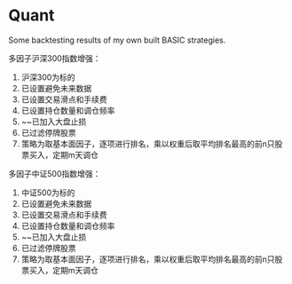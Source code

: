 # Quant
Some backtesting results of my own built BASIC strategies.

多因子沪深300指数增强：
1. 沪深300为标的
2. 已设置避免未来数据
3. 已设置交易滑点和手续费
4. 已设置持仓数量和调仓频率
5. ~~已加入大盘止损
6. 已过滤停牌股票
7. 策略为取基本面因子，逐项进行排名，乘以权重后取平均排名最高的前n只股票买入，定期m天调仓


多因子中证500指数增强：
1. 中证500为标的
2. 已设置避免未来数据
3. 已设置交易滑点和手续费
4. 已设置持仓数量和调仓频率
5. ~~已加入大盘止损
6. 已过滤停牌股票
7. 策略为取基本面因子，逐项进行排名，乘以权重后取平均排名最高的前n只股票买入，定期m天调仓
